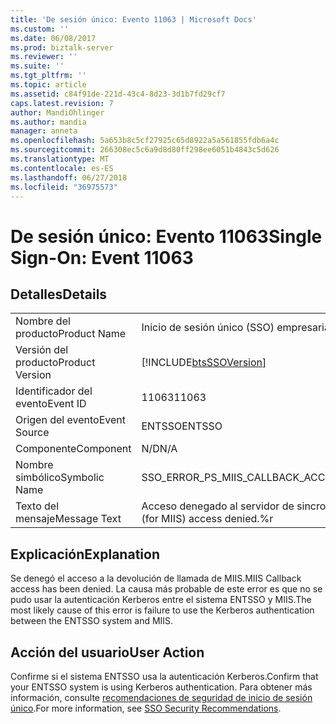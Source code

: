 ```yaml
---
title: 'De sesión único: Evento 11063 | Microsoft Docs'
ms.custom: ''
ms.date: 06/08/2017
ms.prod: biztalk-server
ms.reviewer: ''
ms.suite: ''
ms.tgt_pltfrm: ''
ms.topic: article
ms.assetid: c84f91de-221d-43c4-8d23-3d1b7fd29cf7
caps.latest.revision: 7
author: MandiOhlinger
ms.author: mandia
manager: anneta
ms.openlocfilehash: 5a653b8c5cf27925c65d8922a5a561855fdb6a4c
ms.sourcegitcommit: 266308ec5c6a9d8d80ff298ee6051b4843c5d626
ms.translationtype: MT
ms.contentlocale: es-ES
ms.lasthandoff: 06/27/2018
ms.locfileid: "36975573"
---
```

# <a name="single-sign-on-event-11063"></a><span data-ttu-id="c3baa-102">De sesión único: Evento 11063</span><span class="sxs-lookup"><span data-stu-id="c3baa-102">Single Sign-On: Event 11063</span></span>
## <a name="details"></a><span data-ttu-id="c3baa-103">Detalles</span><span class="sxs-lookup"><span data-stu-id="c3baa-103">Details</span></span>  
  
|                 |                                                            |
|-----------------|------------------------------------------------------------|
|  <span data-ttu-id="c3baa-104">Nombre del producto</span><span class="sxs-lookup"><span data-stu-id="c3baa-104">Product Name</span></span>   |                 <span data-ttu-id="c3baa-105">Inicio de sesión único (SSO) empresarial</span><span class="sxs-lookup"><span data-stu-id="c3baa-105">Enterprise Single Sign-On</span></span>                  |
| <span data-ttu-id="c3baa-106">Versión del producto</span><span class="sxs-lookup"><span data-stu-id="c3baa-106">Product Version</span></span> | [!INCLUDE[btsSSOVersion](../includes/btsssoversion-md.md)] |
|    <span data-ttu-id="c3baa-107">Identificador del evento</span><span class="sxs-lookup"><span data-stu-id="c3baa-107">Event ID</span></span>     |                           <span data-ttu-id="c3baa-108">11063</span><span class="sxs-lookup"><span data-stu-id="c3baa-108">11063</span></span>                            |
|  <span data-ttu-id="c3baa-109">Origen del evento</span><span class="sxs-lookup"><span data-stu-id="c3baa-109">Event Source</span></span>   |                           <span data-ttu-id="c3baa-110">ENTSSO</span><span class="sxs-lookup"><span data-stu-id="c3baa-110">ENTSSO</span></span>                           |
|    <span data-ttu-id="c3baa-111">Componente</span><span class="sxs-lookup"><span data-stu-id="c3baa-111">Component</span></span>    |                            <span data-ttu-id="c3baa-112">N/D</span><span class="sxs-lookup"><span data-stu-id="c3baa-112">N/A</span></span>                             |
|  <span data-ttu-id="c3baa-113">Nombre simbólico</span><span class="sxs-lookup"><span data-stu-id="c3baa-113">Symbolic Name</span></span>  |          <span data-ttu-id="c3baa-114">SSO_ERROR_PS_MIIS_CALLBACK_ACCESS_DENIED</span><span class="sxs-lookup"><span data-stu-id="c3baa-114">SSO_ERROR_PS_MIIS_CALLBACK_ACCESS_DENIED</span></span>          |
|  <span data-ttu-id="c3baa-115">Texto del mensaje</span><span class="sxs-lookup"><span data-stu-id="c3baa-115">Message Text</span></span>   |      <span data-ttu-id="c3baa-116">Acceso denegado al servidor de sincronización de contraseñas (para MIIS).%r</span><span class="sxs-lookup"><span data-stu-id="c3baa-116">Password sync server (for MIIS) access denied.%r</span></span>      |
  
## <a name="explanation"></a><span data-ttu-id="c3baa-117">Explicación</span><span class="sxs-lookup"><span data-stu-id="c3baa-117">Explanation</span></span>  
 <span data-ttu-id="c3baa-118">Se denegó el acceso a la devolución de llamada de MIIS.</span><span class="sxs-lookup"><span data-stu-id="c3baa-118">MIIS Callback access has been denied.</span></span> <span data-ttu-id="c3baa-119">La causa más probable de este error es que no se pudo usar la autenticación Kerberos entre el sistema ENTSSO y MIIS.</span><span class="sxs-lookup"><span data-stu-id="c3baa-119">The most likely cause of this error is failure to use the Kerberos authentication between the ENTSSO system and MIIS.</span></span>  
  
## <a name="user-action"></a><span data-ttu-id="c3baa-120">Acción del usuario</span><span class="sxs-lookup"><span data-stu-id="c3baa-120">User Action</span></span>  
 <span data-ttu-id="c3baa-121">Confirme si el sistema ENTSSO usa la autenticación Kerberos.</span><span class="sxs-lookup"><span data-stu-id="c3baa-121">Confirm that your ENTSSO system is using Kerberos authentication.</span></span> <span data-ttu-id="c3baa-122">Para obtener más información, consulte [recomendaciones de seguridad de inicio de sesión único](../core/sso-security-recommendations.md).</span><span class="sxs-lookup"><span data-stu-id="c3baa-122">For more information, see [SSO Security Recommendations](../core/sso-security-recommendations.md).</span></span>